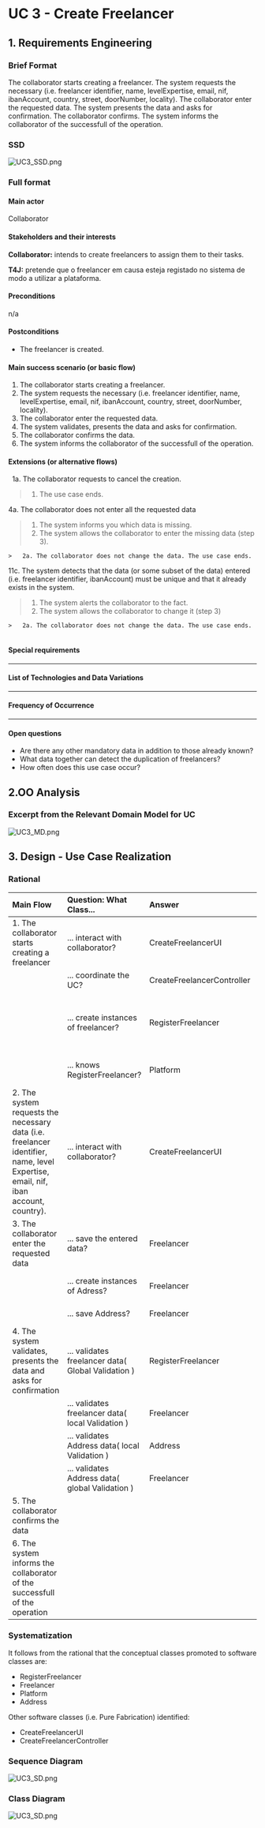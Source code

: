 # UC 3 - Create Freelancer

## 1. Requirements Engineering

### Brief Format

The collaborator starts creating a freelancer. The system requests the necessary (i.e. freelancer identifier, name, levelExpertise, email, nif, ibanAccount, country, street, doorNumber, locality). The collaborator enter the requested data. The system presents the data and asks for confirmation. The collaborator confirms. The system informs the collaborator of the successfull of the operation.


### SSD
![UC3_SSD.png](UC3_SSD.png)


### Full format

#### Main actor
Collaborator

#### Stakeholders and their interests

**Collaborator:** intends to create freelancers to assign them to their tasks.

**T4J:** pretende que o freelancer em causa esteja registado no sistema de modo a utilizar a plataforma.

#### Preconditions

n/a

#### Postconditions

* The freelancer is created.


#### Main success scenario (or basic flow)

1. The collaborator starts creating a freelancer.
2. The system requests the necessary (i.e. freelancer identifier, name, levelExpertise, email, nif, ibanAccount, country, street, doorNumber, locality).
3. The collaborator enter the requested data. 
4. The system validates, presents the data and asks for confirmation.
5. The collaborator confirms the data.
6. The system informs the collaborator of the successfull of the operation.


#### Extensions (or alternative flows)
 
1a. The collaborator requests to cancel the creation.
>    1. The use case ends.


4a. The collaborator does not enter all the requested data
>    1. The system informs you which data is missing.
>    2. The system allows the collaborator to enter the missing data (step 3).
>
	>	2a. The collaborator does not change the data. The use case ends.

11c. The system detects that the data (or some subset of the data) entered (i.e. freelancer identifier, ibanAccount) must be unique and that it already exists in the system.
>    1. The system alerts the collaborator to the fact.
>    2. The system allows the collaborator to change it (step 3)
>
	>	2a. The collaborator does not change the data. The use case ends.
     



#### Special requirements
--------------------

#### List of Technologies and Data Variations
--------------------

#### Frequency of Occurrence
--------------------

#### Open questions

* Are there any other mandatory data in addition to those already known?
* What data together can detect the duplication of freelancers?
* How often does this use case occur?
 
## 2.OO Analysis

### Excerpt from the Relevant Domain Model for UC

![UC3_MD.png](UC3_MD.png)


## 3. Design - Use Case Realization

### Rational

| Main Flow | Question: What Class... | Answer | Justification  |
|:--------------  |:---------------------- |:----------|:---------------------------- |
|1. The collaborator starts creating a freelancer |... interact with collaborator?| CreateFreelancerUI |Pure Fabrication|
| |... coordinate the UC?| CreateFreelancerController |Controller|
| |... create instances of freelancer?|RegisterFreelancer|Creator (rule1) combined with HC + LC on Platform: Platform delegates responsibilities for RegisterFreelancer|
| |... knows RegisterFreelancer?| Platform | IE: Platform contains RegisterFreelancer
|2. The system requests the necessary data (i.e. freelancer identifier, name, level Expertise, email, nif, iban account, country).|... interact with collaborator?| CreateFreelancerUI |Pure Fabrication|
|3. The collaborator enter the requested data|... save the entered data?|Freelancer|IE: Freelancer knows your attributes|
| |... create instances of Adress?| Freelancer |Creator+IE: Freelancer contains adress|
| |... save Address?| Freelancer |IE: Freelancer contains address|
|4. The system validates, presents the data and asks for confirmation |... validates freelancer data( Global Validation )|RegisterFreelancer| IE: RegisterFreelancer contains Freelancer and knows them all|
| |... validates freelancer data( local Validation )|Freelancer| IE: Freelancer knows his attributes |
| |... validates Address data( local Validation )|Address| IE: Address knows his attributes |
| |... validates Address data( global Validation )|Freelancer| IE: Freelancer contains address|
|5. The collaborator confirms the data |||  |
|6. The system informs the collaborator of the successfull of the operation||| |


### Systematization ##

It follows from the rational that the conceptual classes promoted to software classes are:

 * RegisterFreelancer
 * Freelancer
 * Platform
 * Address

Other software classes (i.e. Pure Fabrication) identified:  

 * CreateFreelancerUI  
 * CreateFreelancerController



###	Sequence Diagram

![UC3_SD.png](UC3_SD.png)




###	Class Diagram

![UC3_SD.png](UC3_CD.png)


